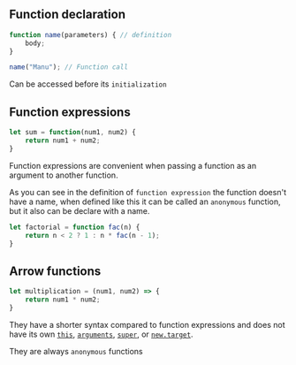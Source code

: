 
## Function declaration

```js
function name(parameters) { // definition
	body;
}

name("Manu"); // Function call
```

Can be accessed before its `initialization`

## Function expressions

```js
let sum = function(num1, num2) {
	return num1 + num2;
}
```

Function expressions are convenient when passing a function as an argument to another function.

As you can see in the definition of `function expression` the function doesn't have a name, when defined like this it can be called an `anonymous` function, but it also can be declare with a name.

```js
let factorial = function fac(n) {
	return n < 2 ? 1 : n * fac(n - 1);
}
```

## Arrow functions

```js
let multiplication = (num1, num2) => {
	return num1 * num2;
}
```

They have a shorter syntax compared to function expressions and does not have its own [`this`](https://developer.mozilla.org/en-US/docs/Web/JavaScript/Reference/Operators/this), [`arguments`](https://developer.mozilla.org/en-US/docs/Web/JavaScript/Reference/Functions/arguments), [`super`](https://developer.mozilla.org/en-US/docs/Web/JavaScript/Reference/Operators/super), or [`new.target`](https://developer.mozilla.org/en-US/docs/Web/JavaScript/Reference/Operators/new.target).

They are always `anonymous` functions
